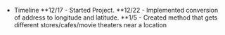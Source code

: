 * Timeline
**12/17 - Started Project.
**12/22 - Implemented conversion of address to longitude and latitude.
**1/5 - Created method that gets different stores/cafes/movie theaters
      near a location
